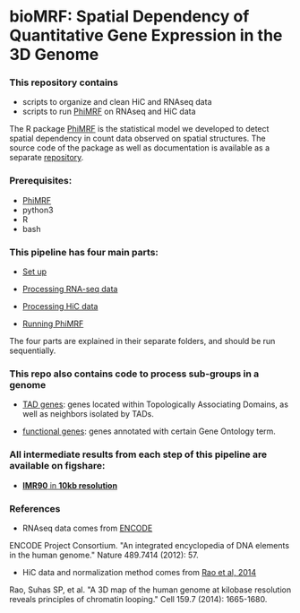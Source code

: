 # bioMRF: Spatial Dependency of Quantitative Gene Expression in the 3D Genome

### This repository contains 
- scripts to organize and clean HiC and RNAseq data
- scripts to run [PhiMRF](https://github.com/ashleyzhou972/PhiMRF) on RNAseq and HiC data

The R package [PhiMRF](https://github.com/ashleyzhou972/PhiMRF) is the statistical model we developed to detect spatial dependency in count data observed on spatial structures. The source code of the package as well as documentation is available as a separate [repository](https://github.com/ashleyzhou972/PhiMRF).

### Prerequisites: 

- [PhiMRF](https://github.com/ashleyzhou972/PhiMRF)
- python3
- R
- bash

### This pipeline has four main parts:

- [Set up](0setup/)

- [Processing RNA-seq data](1rnaseq_processing/)

- [Processing HiC data](2hic_processing/)

- [Running PhiMRF](3run_PhiMRF/)

The four parts are explained in their separate folders, and should be run sequentially.


### This repo also contains code to process sub-groups in a genome

- [TAD genes](TADs): genes located within Topologically Associating Domains, as well as neighbors isolated by TADs. 

- [functional genes](functional): genes annotated with certain Gene Ontology term.


### All intermediate results from each step of this pipeline are available on figshare:

- [**IMR90** in **10kb resolution**](https://doi.org/10.6084/m9.figshare.11357321.v1)


### References

- RNAseq data comes from [ENCODE](https://www.encodeproject.org)

ENCODE Project Consortium. "An integrated encyclopedia of DNA elements in the human genome." Nature 489.7414 (2012): 57.

- HiC data and normalization method comes from [Rao et al, 2014](https://www.ncbi.nlm.nih.gov/pubmed/25497547)

Rao, Suhas SP, et al. "A 3D map of the human genome at kilobase resolution reveals principles of chromatin looping." Cell 159.7 (2014): 1665-1680.
